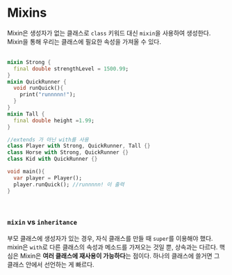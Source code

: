 # Mixins
Mixin은 생성자가 없는 클래스로 `class` 키워드 대신 `mixin`을 사용하여 생성한다. Mixin을 통해 우리는 클래스에 필요한 속성을 가져올 수 있다.
<br><br>

```dart
mixin Strong {
  final double strengthLevel = 1500.99;
}
mixin QuickRunner {
  void runQuick(){
    print("runnnnn!");
  }
}
mixin Tall {
  final double height =1.99;
}

//extends 가 아닌 with를 사용
class Player with Strong, QuickRunner, Tall {}
class Horse with Strong, QuickRunner {}
class Kid with QuickRunner {}

void main(){
  var player = Player();
  player.runQuick(); //runnnnn! 이 출력
}
```
<br>

### `mixin` vs `inheritance`

 부모 클래스에 생성자가 있는 경우, 자식 클래스를 만들 때 `super`를 이용해야 했다. mixin은 `with`로 다른 클래스의 속성과 메소드를 가져오는 것일 뿐, 상속과는 다르다.
핵심은 Mixin은 **여러 클래스에 재사용이 가능하다**는 점이다. 하나의 클래스에 쓸거면 그 클래스 안에서 선언하는 게 빠르다. 

